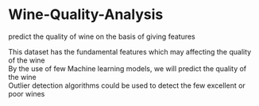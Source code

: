 # Wine-Quality-Analysis



predict the quality of wine on the basis of giving features <br>

This dataset has the fundamental features which may affecting the quality of the wine <br>
By the use of few Machine learning models, we will predict the quality of the wine <br>
Outlier detection algorithms could be used to detect the few excellent or poor wines <br>
